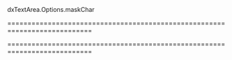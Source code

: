 <!--id-->dxTextArea.Options.maskChar<!--/id-->
===========================================================================
<!--hidden--><!--/hidden-->
===========================================================================

